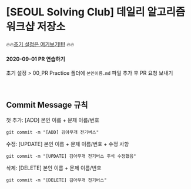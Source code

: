 # [SEOUL Solving Club] 데일리 알고리즘 워크샵 저장소

:fire::fire:[초기 설정은 여기보기!!!!](https://github.com/SEOULVING-C1UB/Daily-Algorithm/blob/master/%EC%B4%88%EA%B8%B0%20%EC%84%A4%EC%A0%95/Git%20%EC%82%AC%EC%9A%A9%EB%B2%95%20%EC%A0%95%EB%A6%AC.md)
:fire::fire:
<br>

#### 2020-09-01 PR 연습하기

초기 설정 > 00_PR Practice 폴더에 `본인이름.md` 파일 추가 후 PR 요청 보내기

<br>

## Commit Message 규칙

첫 추가: [ADD] 본인 이름 + 문제 이름/번호

`git commit -m "[ADD] 김아무개 전기버스"`


수정: [UPDATE] 본인 이름 + 문제 이름/번호 + 수정 사항

`git commit -m "[UPDATE] 김아무개 전기버스 주석 수정했음"`


삭제: [DELETE] 본인 이름 + 문제 이름/번호

`git commit -m "[DELETE] 김아무개 전기버스"`

